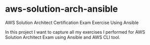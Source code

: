 # aws-solution-arch-ansible
AWS Solution Architect Certification Exam Exercise Using Ansible

In this project I want to capture all my exercises I performed for AWS Solution Architect Exam using Ansible and AWS CLI tool.
